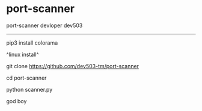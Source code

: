 # port-scanner
port-scanner
devloper dev503 





-----------------------
pip3 install colorama

^linux install^

git clone https://github.com/dev503-tm/port-scanner

cd port-scanner

python scanner.py


god boy
